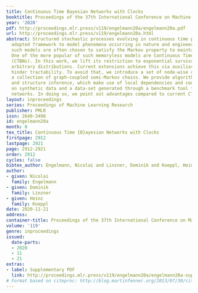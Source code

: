 ```yaml
---
title: Continuous Time Bayesian Networks with Clocks
booktitle: Proceedings of the 37th International Conference on Machine Learning
year: '2020'
pdf: http://proceedings.mlr.press/v119/engelmann20a/engelmann20a.pdf
url: http://proceedings.mlr.press/v119/engelmann20a.html
abstract: Structured stochastic processes evolving in continuous time present a widely
  adopted framework to model phenomena occurring in nature and engineering. However,
  such models are often chosen to satisfy the Markov property to maintain tractability.
  One of the more popular of such memoryless models are Continuous Time Bayesian Networks
  (CTBNs). In this work, we lift its restriction to exponential survival times to
  arbitrary distributions. Current extensions achieve this via auxiliary states, which
  hinder tractability. To avoid that, we introduce a set of node-wise clocks to construct
  a collection of graph-coupled semi-Markov chains. We provide algorithms for parameter
  and structure inference, which make use of local dependencies and conduct experiments
  on synthetic data and a data-set generated through a benchmark tool for gene regulatory
  networks. In doing so, we point out advantages compared to current CTBN extensions.
layout: inproceedings
series: Proceedings of Machine Learning Research
publisher: PMLR
issn: 2640-3498
id: engelmann20a
month: 0
tex_title: Continuous Time {B}ayesian Networks with Clocks
firstpage: 2912
lastpage: 2921
page: 2912-2921
order: 2912
cycles: false
bibtex_author: Engelmann, Nicolai and Linzner, Dominik and Koeppl, Heinz
author:
- given: Nicolai
  family: Engelmann
- given: Dominik
  family: Linzner
- given: Heinz
  family: Koeppl
date: 2020-11-21
address: 
container-title: Proceedings of the 37th International Conference on Machine Learning
volume: '119'
genre: inproceedings
issued:
  date-parts:
  - 2020
  - 11
  - 21
extras:
- label: Supplementary PDF
  link: http://proceedings.mlr.press/v119/engelmann20a/engelmann20a-supp.pdf
# Format based on citeproc: http://blog.martinfenner.org/2013/07/30/citeproc-yaml-for-bibliographies/
---
```

